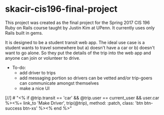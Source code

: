 # skacir-cis196-final-project

This project was created as the final project for the Spring 2017 CIS 196 Ruby on Rails course taught by Justin Kim at UPenn. It currently uses only Rails built in gems.

It is designed to be a student transit web app. The ideal use case is a student wants to travel somewhere but a) doesn't have a car or b) doesn't want to go alone. So they put the details of the trip into the web app and anyone can join or volunteer to drive.


* To-do:
  * add driver to trips
  * add messaging portion so drivers can be vetted and/or trip-goers can communicate amongst themselves
  * make a nice UI

[//] # "<% if @trip.transit == 'car' && @trip.user == current_user && user.car %><%= link_to 'Make Driver', trip(@trip), method: :patch, class: 'btn btn-success btn-xs' %><% end %>"
        